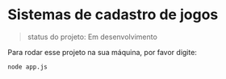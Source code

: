 <h1> Sistemas de cadastro de jogos</h1>

> status do projeto: Em desenvolvimento

Para rodar esse projeto na sua máquina, por favor digite:
```
node app.js
```
